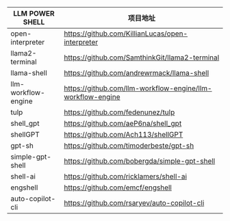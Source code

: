 | LLM POWER SHELL            | 项目地址 | 
|--------------------------------|------|
| open-interpreter |  https://github.com/KillianLucas/open-interpreter  |
|  llama2-terminal                     | https://github.com/SamthinkGit/llama2-terminal | 
|   llama-shell                    | https://github.com/andrewrmack/llama-shell | 
|   llm-workflow-engine                    | https://github.com/llm-workflow-engine/llm-workflow-engine | 
|   tulp                    | https://github.com/fedenunez/tulp | 
|   shell_gpt                    | https://github.com/aeP6na/shell_gpt | 
|   shellGPT                    |https://github.com/Ach113/shellGPT  | 
|     gpt-sh                  | https://github.com/timoderbeste/gpt-sh  | 
|   simple-gpt-shell                    | https://github.com/bobergda/simple-gpt-shell | 
|    shell-ai                   | https://github.com/ricklamers/shell-ai | 
|    engshell                   | https://github.com/emcf/engshell | 
|     auto-copilot-cli                  | https://github.com/rsaryev/auto-copilot-cli | 

